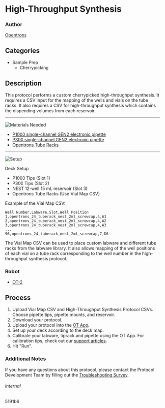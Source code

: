 # High-Throughput Synthesis

### Author
[Opentrons](https://opentrons.com/)

## Categories
* Sample Prep
	* Cherrypicking


## Description
This protocol performs a custom cherrypicked high-throughput synthesis. It requires a CSV input for the mapping of the wells and vials on the tube racks. It also requires a CSV for high-throughput synthesis which contains the dispending volumes from each reservoir.

---

![Materials Needed](https://s3.amazonaws.com/opentrons-protocol-library-website/custom-README-images/001-General+Headings/materials.png)

* [P1000 single-channel GEN2 electronic pipette](https://shop.opentrons.com/collections/ot-2-pipettes/products/single-channel-electronic-pipette)
* [P300 single-channel GEN2 electronic pipette](https://shop.opentrons.com/collections/ot-2-pipettes/products/single-channel-electronic-pipette)
* [Opentrons Tube Racks](https://shop.opentrons.com/collections/racks-and-adapters/products/tube-rack-set-1)

---
![Setup](https://s3.amazonaws.com/opentrons-protocol-library-website/custom-README-images/001-General+Headings/Setup.png)

Deck Setup
* P1000 Tips (Slot 1)
* P300 Tips (Slot 2)
* NEST 12-well 15 mL reservoir (Slot 3)
* Opentrons Tube Racks (Use Vial Map CSV)

Example of the Vial Map CSV:
```
Well Number,Labware,Slot,Well Position
1,opentrons_24_tuberack_nest_2ml_screwcap,4,A1
2,opentrons_24_tuberack_nest_2ml_screwcap,4,A2
3,opentrons_24_tuberack_nest_2ml_screwcap,4,A3
...
96,opentrons_24_tuberack_nest_2ml_screwcap,7,D6
```

The Vial Map CSV can be used to place custom labware and different tube racks from the labware library. It also allows mapping of the well positions of each vial on a tube rack corresponding to the well number in the high-throughput synthesis protocol.

### Robot
* [OT-2](https://opentrons.com/ot-2)

## Process
1. Upload Vial Map CSV and High-Throughput Synthesis Protocol CSVs. Choose pipette tips, pipette mounts, and reservoir.
2. Download your protocol.
3. Upload your protocol into the [OT App](https://opentrons.com/ot-app).
4. Set up your deck according to the deck map.
5. Calibrate your labware, tiprack and pipette using the OT App. For calibration tips, check out our [support articles](https://support.opentrons.com/en/collections/1559720-guide-for-getting-started-with-the-ot-2).
6. Hit "Run".

### Additional Notes
If you have any questions about this protocol, please contact the Protocol Development Team by filling out the [Troubleshooting Survey](https://protocol-troubleshooting.paperform.co/).

###### Internal
5191b6
